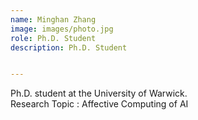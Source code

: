 ```yaml
---
name: Minghan Zhang
image: images/photo.jpg
role: Ph.D. Student
description: Ph.D. Student


---
```


Ph.D. student at the University of Warwick.  
Research Topic : Affective Computing of AI
